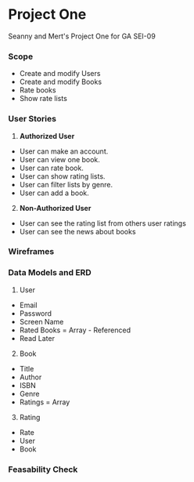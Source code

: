 # Project One
Seanny and Mert's Project One for GA SEI-09

### Scope
* Create and modify Users
* Create and modify Books
* Rate books
* Show rate lists


### User Stories

1. **Authorized User**
  * User can make an account.
  * User can view one book.
  * User can rate book.
  * User can show rating lists.
  * User can filter lists by genre.
  * User can add a book.

2. **Non-Authorized User**
  * User can see the rating list from others user ratings
  * User can see the news about books

### Wireframes

### Data Models and ERD
1. User
  * Email
  * Password
  * Screen Name
  * Rated Books = Array - Referenced
  * Read Later
2. Book
  * Title
  * Author
  * ISBN
  * Genre
  * Ratings = Array
 3. Rating
  * Rate
  * User
  * Book
### Feasability Check
